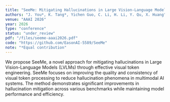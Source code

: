 ```yaml
---
title: "SeeMe: Mitigating Hallucinations in Large Vision-Language Models through Effective Visual Token Engineering"
authors: "J. You*, K. Tang*, Yichen Guo, C. Li, H. Li, Y. Qu, X. Huang"
venue: "AAAI 2026"
year: 2026
type: "conference"
status: "under_review"
pdf: "/files/seeme-aaai2026.pdf"
code: "https://github.com/EasonAI-5589/SeeMe"
note: "*Equal contribution"
---
```


We propose SeeMe, a novel approach for mitigating hallucinations in Large Vision-Language Models (LVLMs) through effective visual token engineering. SeeMe focuses on improving the quality and consistency of visual token processing to reduce hallucination phenomena in multimodal AI systems. The method demonstrates significant improvements in hallucination mitigation across various benchmarks while maintaining model performance and efficiency.
